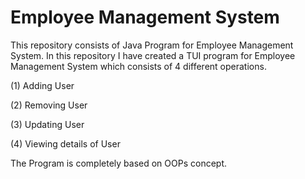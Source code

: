 # Employee Management System

This repository consists of Java Program for Employee Management System. In this repository I have created a TUI program for Employee Management System which consists of 4 different operations.

(1) Adding User

(2) Removing User

(3) Updating User

(4) Viewing details of User  

The Program is completely based on OOPs concept.
